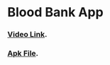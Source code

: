# Blood Bank App

### [Video Link](https://drive.google.com/file/d/1T1tL7O-t1KnkYJNNEPpPNLo5cye3iaEK/view?usp=sharing).

### [Apk File](https://drive.google.com/file/d/18xy1_zCJ2whgVUUc4jjwOntsE9qIusj4/view?usp=sharing).

